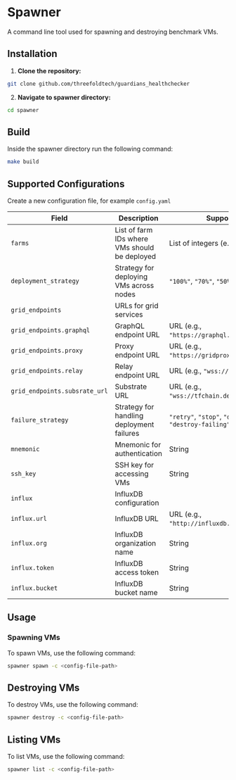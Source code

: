 # Spawner


A command line tool used for spawning and destroying benchmark VMs.

## Installation
1. **Clone the repository:**
``` bash
git clone github.com/threefoldtech/guardians_healthchecker
```
2. **Navigate to spawner directory:**
``` bash
cd spawner
```

## Build
Inside the spawner directory run the following command:
``` bash
make build
```

## Supported Configurations
Create a new configuration file, for example `config.yaml`

| Field              | Description                                          | Supported Values                                     |
| ------------------ | ---------------------------------------------------- | ---------------------------------------------------- |
| `farms`            | List of farm IDs where VMs should be deployed        | List of integers (e.g., `1`, `2`, etc.)              |
| `deployment_strategy` | Strategy for deploying VMs across nodes            | `"100%"`, `"70%"`, `"50%"`, etc.                     |
| `grid_endpoints`   | URLs for grid services                                |                                                      |
| `grid_endpoints.graphql`    | GraphQL endpoint URL                        | URL (e.g., `"https://graphql.dev.grid.tf/graphql"`)  |
| `grid_endpoints.proxy`      | Proxy endpoint URL                          | URL (e.g., `"https://gridproxy.dev.grid.tf/"`)       |
| `grid_endpoints.relay`      | Relay endpoint URL                          | URL (e.g., `"wss://relay.dev.grid.tf"`)              |
| `grid_endpoints.subsrate_url` | Substrate URL                             | URL (e.g., `"wss://tfchain.dev.grid.tf/ws"`)         |
| `failure_strategy` | Strategy for handling deployment failures            | `"retry"`, `"stop"`, `"destroy-all"`, `"destroy-failing"` |
| `mnemonic`         | Mnemonic for authentication                          | String                                               |
| `ssh_key`          | SSH key for accessing VMs                            | String                                               |
| `influx`           | InfluxDB configuration                               |                                                      |
| `influx.url`       | InfluxDB URL                                         | URL (e.g., `"http://influxdb.example.com"`)          |
| `influx.org`       | InfluxDB organization name                           | String                                               |
| `influx.token`     | InfluxDB access token                                | String                                               |
| `influx.bucket`    | InfluxDB bucket name                                 | String                                               |



## Usage

### Spawning VMs
To spawn VMs, use the following command:
``` bash
spawner spawn -c <config-file-path>
```

## Destroying VMs
To destroy VMs, use the following command:
``` bash
spawner destroy -c <config-file-path>
```

## Listing VMs
To list VMs, use the following command:
``` bash
spawner list -c <config-file-path>
```